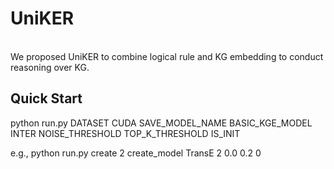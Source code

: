 # UniKER
<br>
We proposed UniKER to combine logical rule and KG embedding to conduct reasoning over KG.

## Quick Start
python run.py DATASET CUDA SAVE_MODEL_NAME BASIC_KGE_MODEL INTER NOISE_THRESHOLD TOP_K_THRESHOLD IS_INIT

e.g., python run.py create 2 create_model TransE 2 0.0 0.2 0
